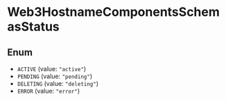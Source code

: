 # Web3HostnameComponentsSchemasStatus

## Enum

* `ACTIVE` (value: `"active"`)
* `PENDING` (value: `"pending"`)
* `DELETING` (value: `"deleting"`)
* `ERROR` (value: `"error"`)
